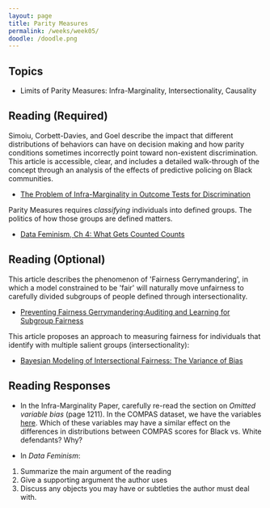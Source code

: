 ```yaml
---
layout: page
title: Parity Measures
permalink: /weeks/week05/
doodle: /doodle.png
---
```


## Topics

* Limits of Parity Measures: Infra-Marginality, Intersectionality, Causality

## Reading (Required)

Simoiu, Corbett-Davies, and Goel describe the impact that different
distributions of behaviors can have on decision making and how parity
conditions sometimes incorrectly point toward non-existent
discrimination. This article is accessible, clear, and includes a
detailed walk-through of the concept through an analysis of the
effects of predictive policing on Black communities.

* [The Problem of Infra-Marginality in Outcome Tests for Discrimination](https://5harad.com/papers/threshold-test.pdf)

Parity Measures requires *classifying* individuals into defined
groups. The politics of how those groups are defined matters.

* [Data Feminism, Ch 4: What Gets Counted Counts](https://data-feminism.mitpress.mit.edu/pub/h1w0nbqp/release/2)

## Reading (Optional)

This article describes the phenomenon of 'Fairness Gerrymandering', in
which a model constrained to be 'fair' will naturally move unfairness
to carefully divided subgroups of people defined through
intersectionality.

* [Preventing Fairness Gerrymandering:Auditing and Learning for Subgroup Fairness](https://arxiv.org/pdf/1711.05144.pdf)

This article proposes an approach to measuring fairness for
individuals that identify with multiple salient groups
(intersectionality):

* [Bayesian Modeling of Intersectional Fairness: The Variance of Bias](https://arxiv.org/pdf/1811.07255.pdf)


## Reading Responses

* In the Infra-Marginality Paper, carefully re-read the section on
  *Omitted variable bias* (page 1211). In the COMPAS dataset, we have
  the variables [here](). Which of these variables may have a similar
  effect on the differences in distributions between COMPAS scores for
  Black vs. White defendants? Why?

* In *Data Feminism*:
1. Summarize the main argument of the reading
2. Give a supporting argument the author uses
3. Discuss any objects you may have or subtleties the author must deal
   with.
